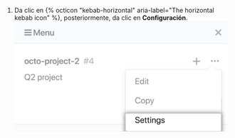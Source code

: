 1. Da clic en {% octicon "kebab-horizontal" aria-label="The horizontal kebab icon" %}, posteriormente, da clic en **Configuración**. ![Opción de configuración en menú desplegable desde la barra lateral del tablero de proyecto](/assets/images/help/projects/project-board-settings.png)
